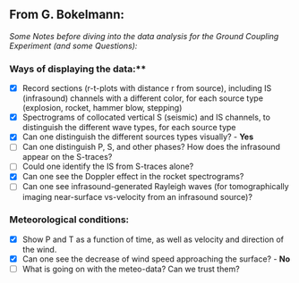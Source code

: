 ## From G. Bokelmann:

_Some Notes before diving into the data analysis for the Ground Coupling Experiment (and some Questions):_

### Ways of displaying the data:**
- [x] Record sections (r-t-plots with distance r from source), including IS (infrasound) channels with a different color, for each source type (explosion, rocket, hammer blow, stepping)
- [x] Spectrograms of collocated vertical S (seismic) and IS channels, to distinguish the different wave types, for each source type
- [x] Can one distinguish the different sources types visually? - **Yes**
- [ ] Can one distinguish P, S, and other phases? How does the infrasound appear on the S-traces?
- [ ] Could one identify the IS from S-traces alone?
- [x] Can one see the Doppler effect in the rocket spectrograms?
- [ ] Can one see infrasound-generated Rayleigh waves (for tomographically imaging near-surface vs-velocity from an infrasound source)?

### Meteorological conditions:
- [x] Show P and T as a function of time, as well as velocity and direction of the wind.
- [x] Can one see the decrease of wind speed approaching the surface? - **No**
- [ ] What is going on with the meteo-data? Can we trust them?
